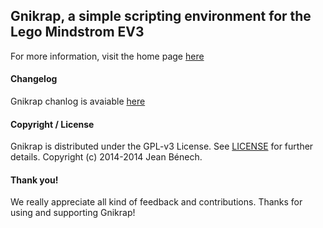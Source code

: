 Gnikrap, a simple scripting environment for the Lego Mindstrom EV3
------------------------------------------------------------------

For more information, visit the home page [here](http://jbenech.github.io/gnikrap)


#### Changelog

Gnikrap chanlog is avaiable [here](gnikrap-core/src/main/scripts/history.txt)


#### Copyright / License

Gnikrap is distributed under the GPL-v3 License. See [LICENSE](LICENSE) for further details.
Copyright (c) 2014-2014 Jean Bénech.


#### Thank you!

We really appreciate all kind of feedback and contributions. Thanks for using and supporting Gnikrap!
